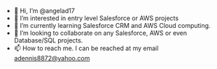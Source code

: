 - 👋 Hi, I’m @angelad17
- 👀 I’m interested in entry level Salesforce or AWS projects
- 🌱 I’m currently learning Salesforce CRM and AWS Cloud computing.
- 💞️ I’m looking to collaborate on any Salesforce, AWS or even Database/SQL projects.
- 📫 How to reach me.  I can be reached at my email adennis8872@yahoo.com

<!---
angelad17/angelad17 is a ✨ special ✨ repository because its `README.md` (this file) appears on your GitHub profile.
You can click the Preview link to take a look at your changes.
--->
